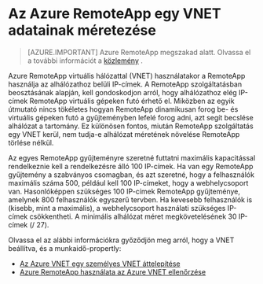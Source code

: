 
<properties
    pageTitle="Az Azure RemoteApp egy VNET adatainak méretező |} Microsoft Azure"
    description="További tudnivalók: Azure RemoteApp egy VNET rendszerrel IP-cím követelményei"
    services="remoteapp"
    documentationCenter=""
    authors="lizap"
    manager="mbaldwin" />

<tags
    ms.service="remoteapp"
    ms.workload="compute"
    ms.tgt_pltfrm="na"
    ms.devlang="na"
    ms.topic="article"
    ms.date="08/15/2016"
    ms.author="elizapo" />



# <a name="sizing-information-for-a-vnet-in-azure-remoteapp"></a>Az Azure RemoteApp egy VNET adatainak méretezése

> [AZURE.IMPORTANT]
> Azure RemoteApp megszakad alatt. Olvassa el a további információt a [közlemény](https://go.microsoft.com/fwlink/?linkid=821148) .

Azure RemoteApp virtuális hálózattal (VNET) használatakor a RemoteApp használja az alhálózathoz belüli IP-címek. A RemoteApp szolgáltatásban beosztásának alapján, kell gondoskodjon arról, hogy alhálózathoz elég IP-címek RemoteApp virtuális gépeken futó érhető el. Miközben az egyik útmutató nincs tökéletes hogyan RemoteApp dinamikusan forog be- és virtuális gépeken futó a gyűjteményben lefelé forog adni, azt segít becslése alhálózat a tartomány. Ez különösen fontos, miután RemoteApp szolgáltatás egy VNET kerül, nem tudja-e alhálózat méretének növelése RemoteApp törlése nélkül.

Az egyes RemoteApp gyűjteményre szeretné futtatni maximális kapacitással rendelkeznie kell a rendelkezésre álló 100 IP-címek. Ha van egy RemoteApp gyűjtemény a szabványos csomagban, és azt szeretné, hogy a felhasználók maximális száma 500, például kell 100 IP-címeket, hogy a webhelycsoport van. Hasonlóképpen szükséges 100 IP-címek RemoteApp gyűjteménye, amelynek 800 felhasználók egyszerű tervben. Ha kevesebb felhasználók is (kisebb, mint a maximális), a webhelycsoport használati szükséges IP-címek csökkentheti. A minimális alhálózat méret megkövetelésének 30 IP-címek (/ 27).

Olvassa el az alábbi információkra győződjön meg arról, hogy a VNET beállítva, és a munkaidő-propertly:

- [Az Azure VNET egy személyes VNET áttelepítése](remoteapp-migratevnet.md)
- [Azure RemoteApp használata az Azure VNET ellenőrzése](remoteapp-vnet.md)
